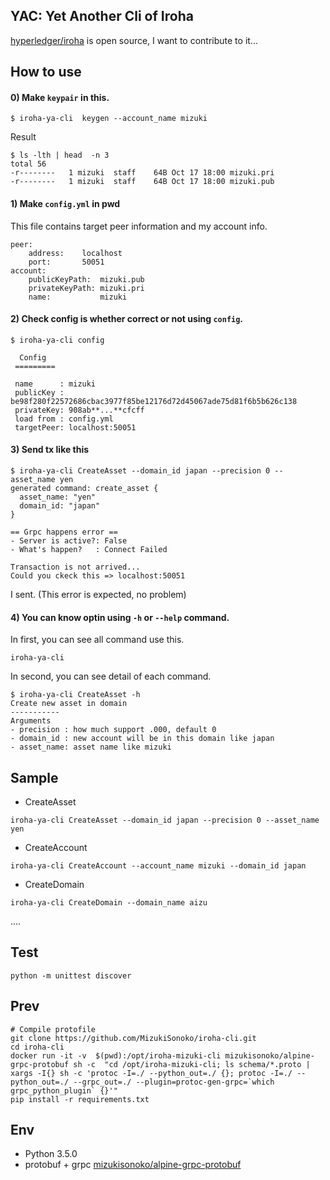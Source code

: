 
## YAC: Yet Another Cli of Iroha

[hyperledger/iroha](https://github.com/hyperledger/iroha) is open source, I want to contribute to it...  

## How to use

#### 0) Make `keypair` in this.
```
$ iroha-ya-cli  keygen --account_name mizuki
```
Result
```
$ ls -lth | head  -n 3
total 56
-r--------   1 mizuki  staff    64B Oct 17 18:00 mizuki.pri
-r--------   1 mizuki  staff    64B Oct 17 18:00 mizuki.pub
```


#### 1) Make `config.yml` in pwd
This file contains target peer information and my account info.
```config
peer:
    address:    localhost
    port:       50051
account:
    publicKeyPath:  mizuki.pub
    privateKeyPath: mizuki.pri
    name:           mizuki
```


####  2) Check config is whether correct or not using `config`. 

```
$ iroha-ya-cli config

  Config  
 =========

 name      : mizuki
 publicKey : be98f280f22572686cbac3977f85be12176d72d45067ade75d81f6b5b626c138
 privateKey: 908ab**...**cfcff
 load from : config.yml
 targetPeer: localhost:50051

```

#### 3) Send tx like this

```
$ iroha-ya-cli CreateAsset --domain_id japan --precision 0 --asset_name yen
generated command: create_asset {
  asset_name: "yen"
  domain_id: "japan"
}

== Grpc happens error ==
- Server is active?: False 
- What's happen?   : Connect Failed 

Transaction is not arrived...
Could you ckeck this => localhost:50051

```
I sent. (This error is expected, no problem)

#### 4) You can know optin using `-h` or `--help` command.

In first, you can see all command use this.
```
iroha-ya-cli
```

In second, you can see detail of each command.
```
$ iroha-ya-cli CreateAsset -h
Create new asset in domain
-----------
Arguments
- precision : how much support .000, default 0
- domain_id : new account will be in this domain like japan
- asset_name: asset name like mizuki
```
 
## Sample

- CreateAsset 
```
iroha-ya-cli CreateAsset --domain_id japan --precision 0 --asset_name yen
```

- CreateAccount

```
iroha-ya-cli CreateAccount --account_name mizuki --domain_id japan
```

- CreateDomain

```
iroha-ya-cli CreateDomain --domain_name aizu
```

....


## Test
```
python -m unittest discover
```

## Prev
```
# Compile protofile 
git clone https://github.com/MizukiSonoko/iroha-cli.git
cd iroha-cli
docker run -it -v  $(pwd):/opt/iroha-mizuki-cli mizukisonoko/alpine-grpc-protobuf sh -c  "cd /opt/iroha-mizuki-cli; ls schema/*.proto | xargs -I{} sh -c 'protoc -I=./ --python_out=./ {}; protoc -I=./ --python_out=./ --grpc_out=./ --plugin=protoc-gen-grpc=`which grpc_python_plugin` {}'"
pip install -r requirements.txt 
```




## Env
- Python 3.5.0
- protobuf + grpc [mizukisonoko/alpine-grpc-protobuf](https://github.com/MizukiSonoko/alpine-grpc-protobuf)

